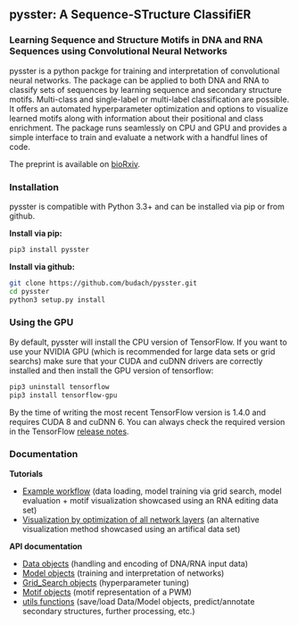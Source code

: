 ## pysster: A Sequence-STructure ClassifiER
### Learning Sequence and Structure Motifs in DNA and RNA Sequences using Convolutional Neural Networks

pysster is a python packge for training and interpretation of convolutional neural networks. The package can be applied to both DNA and RNA to classify sets of sequences by learning sequence and secondary structure motifs. Multi-class and single-label or multi-label classification are possible. It offers an automated hyperparameter optimization and options to visualize learned motifs along with information about their positional and class enrichment. The package runs seamlessly on CPU and GPU and provides a simple interface to train and evaluate a network with a handful lines of code.

The preprint is available on [bioRxiv](https://link).

### Installation

pysster is compatible with Python 3.3+ and can be installed via pip or from github.

**Install via pip:**

```sh
pip3 install pysster
```
**Install via github:**
```sh
git clone https://github.com/budach/pysster.git
cd pysster
python3 setup.py install
```

### Using the GPU

By default, pysster will install the CPU version of TensorFlow. If you want to use your NVIDIA GPU (which is recommended for large data sets or grid searchs) make sure that your CUDA and cuDNN drivers are correctly installed and then install the GPU version of tensorflow:

```sh
pip3 uninstall tensorflow
pip3 install tensorflow-gpu
```

By the time of writing the most recent TensorFlow version is 1.4.0 and requires CUDA 8 and cuDNN 6. You can always check the required version in the TensorFlow [release notes](https://github.com/tensorflow/tensorflow/releases).


### Documentation

**Tutorials**
* [Example workflow](https://github.com/budach/pysster/tutorials/workflow_rna_editing.ipynb) (data loading, model training via grid search, model evaluation + motif visualization showcased using an RNA editing data set)
* [Visualization by optimization of all network layers](https://github.com/budach/pysster/tutorials/visualize_all_the_things.ipynb) (an alternative visualization method showcased using an artifical data set)

**API documentation**
* [Data objects](https://github.com/budach/pysster/docs/Data.md) (handling and encoding of DNA/RNA input data)
* [Model objects](https://github.com/budach/pysster/docs/Model.md) (training and interpretation of networks)
* [Grid_Search objects](https://github.com/budach/pysster/docs/Grid_Search.md) (hyperparameter tuning)
* [Motif objects](https://github.com/budach/pysster/docs/Motif.md) (motif representation of a PWM)
* [utils functions](https://github.com/budach/pysster/docs/utils.md) (save/load Data/Model objects, predict/annotate secondary structures, further processing, etc.)
